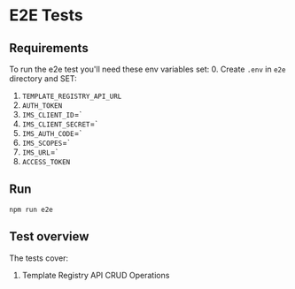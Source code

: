 # E2E Tests

## Requirements

To run the e2e test you'll need these env variables set:
  0. Create `.env` in `e2e` directory and SET:
  1. `TEMPLATE_REGISTRY_API_URL`
  2. `AUTH_TOKEN`
  3. `IMS_CLIENT_ID`=`
  4. `IMS_CLIENT_SECRET`=`
  5. `IMS_AUTH_CODE`=`
  6. `IMS_SCOPES`=`
  7. `IMS_URL`=`
  8. `ACCESS_TOKEN`

## Run

`npm run e2e`

## Test overview

The tests cover:

1. Template Registry API CRUD Operations